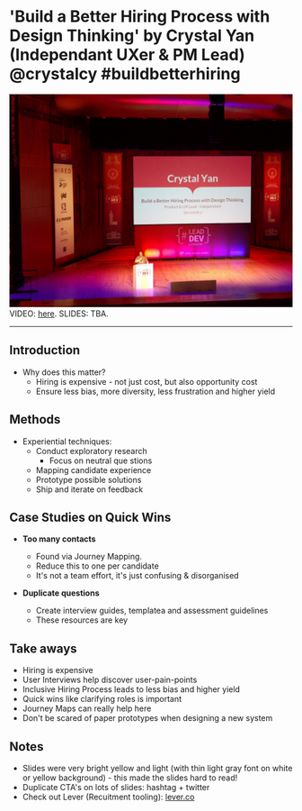 # 'Build a Better Hiring Process with Design Thinking' by Crystal Yan (Independant UXer & PM Lead) @crystalcy #buildbetterhiring

![Crystal Yan](img/03_CrystalYan.jpg "Crystal Yan intro")
VIDEO: [here](https://www.youtube.com/watch?v=zeE43nyCQVg&list=PLBzScQzZ83I_VX8zgmLqIfma_kJs3RRmu&index=8&t=0s). SLIDES: TBA.

---

## Introduction

- Why does this matter?
  - Hiring is expensive - not just cost, but also opportunity cost
  - Ensure less bias, more diversity, less frustration and higher yield

## Methods

- Experiential techniques:
  - Conduct exploratory research
    - Focus on neutral que stions
  - Mapping candidate experience
  - Prototype possible solutions
  - Ship and iterate on feedback

## Case Studies on Quick Wins

- **Too many contacts**
  - Found via Journey Mapping.
  - Reduce this to one per candidate
  - It's not a team effort, it's just confusing & disorganised

- **Duplicate questions**
  - Create interview guides, templatea and assessment guidelines
  - These resources are key

## Take aways

- Hiring is expensive
- User Interviews help discover user-pain-points
- Inclusive Hiring Process leads to less bias and higher yield
- Quick wins like clarifying roles is important
- Journey Maps can really help here
- Don't be scared of paper prototypes when designing a new system

## Notes

- Slides were very bright yellow and light (with thin light gray font on white or yellow background) - this made the slides hard to read!
- Duplicate CTA's on lots of slides: hashtag + twitter
- Check out Lever (Recuitment tooling): [lever.co](https://www.lever.co/)